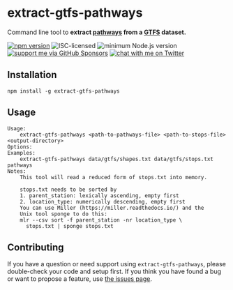 # extract-gtfs-pathways

Command line tool to **extract [pathways](https://gtfs.org/reference/static#pathwaystxt) from a [GTFS](https://gtfs.org) dataset.**

[![npm version](https://img.shields.io/npm/v/extract-gtfs-pathways.svg)](https://www.npmjs.com/package/extract-gtfs-pathways)
![ISC-licensed](https://img.shields.io/github/license/derhuerst/extract-gtfs-pathways.svg)
![minimum Node.js version](https://img.shields.io/node/v/extract-gtfs-pathways.svg)
[![support me via GitHub Sponsors](https://img.shields.io/badge/support%20me-donate-fa7664.svg)](https://github.com/sponsors/derhuerst)
[![chat with me on Twitter](https://img.shields.io/badge/chat%20with%20me-on%20Twitter-1da1f2.svg)](https://twitter.com/derhuerst)


## Installation

```shell
npm install -g extract-gtfs-pathways
```


## Usage

```
Usage:
    extract-gtfs-pathways <path-to-pathways-file> <path-to-stops-file> <output-directory>
Options:
Examples:
    extract-gtfs-pathways data/gtfs/shapes.txt data/gtfs/stops.txt pathways
Notes:
    This tool will read a reduced form of stops.txt into memory.

    stops.txt needs to be sorted by
    1. parent_station: lexically ascending, empty first
    2. location_type: numerically descending, empty first
    You can use Miller (https://miller.readthedocs.io/) and the
    Unix tool sponge to do this:
    mlr --csv sort -f parent_station -nr location_type \
      stops.txt | sponge stops.txt
```


## Contributing

If you have a question or need support using `extract-gtfs-pathways`, please double-check your code and setup first. If you think you have found a bug or want to propose a feature, use [the issues page](https://github.com/derhuerst/extract-gtfs-pathways/issues).
